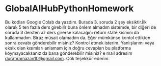 # GlobalAIHubPythonHomework
Bu kodları Google Colab da yazdım. Burada 3. soruda 2 şey eksiktir.İlk olarak 5 ten fazla ders girebilir buna önlem almadım sistemde, bir diğeri de soruda 3 dersten az ders girerse kalacağını return state kısmını da kullanmadım. Biraz müsait olamadım da. Eğer mümkünse kontol ettikten sonra cevabı gönderebilir misiniz? Kontrol etmek isterim.
Yanlışlarımı veya eksik olan kısımları anlamam için doğru cevapları bu platforma koymayacaksanız da bana gönderebilir misiniz? e mail adresim duranramazan10@gmail.com. Çok teşekkür ederim.
